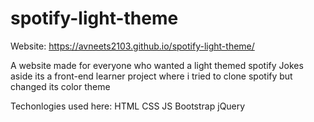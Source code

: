 # spotify-light-theme

Website: https://avneets2103.github.io/spotify-light-theme/

A website made for everyone who wanted a light themed spotify
Jokes aside its a front-end learner project where i tried to clone spotify but changed its color theme

Techonlogies used here:
HTML
CSS
JS
Bootstrap
jQuery
